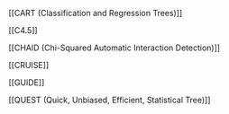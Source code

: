 [[CART (Classification and Regression Trees)]]

[[C4.5]]

[[CHAID (Chi-Squared Automatic Interaction Detection)]]

[[CRUISE]]

[[GUIDE]]

[[QUEST (Quick, Unbiased, Efficient, Statistical Tree)]]

